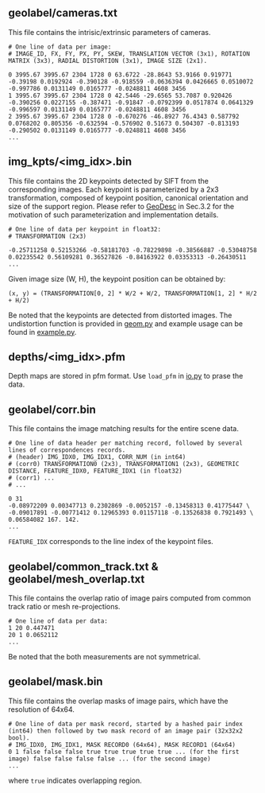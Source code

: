 ## geolabel/cameras.txt
This file contains the intrisic/extrinsic parameters of cameras.

```
# One line of data per image:
# IMAGE_ID, FX, FY, PX, PY, SKEW, TRANSLATION VECTOR (3x1), ROTATION MATRIX (3x3), RADIAL DISTORTION (3x1), IMAGE SIZE (2x1).

0 3995.67 3995.67 2304 1728 0 63.6722 -28.8643 53.9166 0.919771 -0.39198 0.0192924 -0.390128 -0.918559 -0.0636394 0.0426665 0.0510072 -0.997786 0.0131149 0.0165777 -0.0248811 4608 3456
1 3995.67 3995.67 2304 1728 0 42.5446 -29.6565 53.7087 0.920426 -0.390256 0.0227155 -0.387471 -0.91847 -0.0792399 0.0517874 0.0641329 -0.996597 0.0131149 0.0165777 -0.0248811 4608 3456
2 3995.67 3995.67 2304 1728 0 -0.670276 -46.8927 76.4343 0.587792 0.0768202 0.805356 -0.632594 -0.576902 0.51673 0.504307 -0.813193 -0.290502 0.0131149 0.0165777 -0.0248811 4608 3456
...
```

## img_kpts/<img_idx>.bin
This file contains the 2D keypoints detected by SIFT from the corresponding images. Each keypoint is parameterized by a 2x3 transformation, composed of
keypoint position, canonical orientation and size of the support region.
Please refer to [GeoDesc](https://arxiv.org/abs/1807.06294) in Sec.3.2 for the motivation of such parameterization and implementation details.

```
# One line of data per keypoint in float32:
# TRANSFORMATION (2x3)

-0.25711258 0.52153266 -0.58181703 -0.78229898 -0.38566887 -0.53048758
0.02235542 0.56109281 0.36527826 -0.84163922 0.03353313 -0.26430511
...
```

Given image size (W, H), the keypoint position can be obtained by:
```
(x, y) = (TRANSFORMATION[0, 2] * W/2 + W/2, TRANSFORMATION[1, 2] * H/2 + H/2)
```

Be noted that the keypoints are detected from distorted images. The undistortion function is provided in [geom.py](../utils/geom.py) and example usage can be found in [example.py](../example/visualize.py).

## depths/<img_idx>.pfm
Depth maps are stored in pfm format. Use `load_pfm` in [io.py](../utils/io.py) to prase the data.

## geolabel/corr.bin
This file contains the image matching results for the entire scene data.
```
# One line of data header per matching record, followed by several lines of correspondences records.
# (header) IMG_IDX0, IMG_IDX1, CORR_NUM (in int64)
# (corr0) TRANSFORMATION0 (2x3), TRANSFORMATION1 (2x3), GEOMETRIC DISTANCE, FEATURE_IDX0, FEATURE_IDX1 (in float32)
# (corr1) ...
# ...

0 31
-0.08972209 0.00347713 0.2302869 -0.0052157 -0.13458313 0.41775447 \
-0.09017891 -0.00771412 0.12965393 0.01157118 -0.13526838 0.7921493 \
0.06584082 167. 142.        
...
```

`FEATURE_IDX` corresponds to the line index of the keypoint files.

## geolabel/common_track.txt & geolabel/mesh_overlap.txt
This file contains the overlap ratio of image pairs computed from common track ratio or mesh re-projections.
```
# One line of data per data:
1 20 0.447471
20 1 0.0652112
...
```

Be noted that the both measurements are not symmetrical.

## geolabel/mask.bin
This file contains the overlap masks of image pairs, which have the resolution of 64x64.
```
# One line of data per mask record, started by a hashed pair index (int64) then followed by two mask record of an image pair (32x32x2 bool).
# IMG_IDX0, IMG_IDX1, MASK RECORD0 (64x64), MASK RECORD1 (64x64)
0 1 false false false true true true true true ... (for the first image) false false false false ... (for the second image)
...
```

where `true` indicates overlapping region.